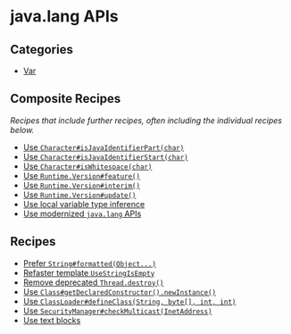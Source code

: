 # java.lang APIs

## Categories

* [Var](/reference/recipes/java/migrate/lang/var)

## Composite Recipes

_Recipes that include further recipes, often including the individual recipes below._

* [Use `Character#isJavaIdentifierPart(char)`](./migratecharacterisjavaletterordigittoisjavaidentifierpart.md)
* [Use `Character#isJavaIdentifierStart(char)`](./migratecharacterisjavalettertoisjavaidentifierstart.md)
* [Use `Character#isWhitespace(char)`](./migratecharacterisspacetoiswhitespace.md)
* [Use `Runtime.Version#feature()`](./migrateruntimeversionmajortofeature.md)
* [Use `Runtime.Version#interim()`](./migrateruntimeversionminortointerim.md)
* [Use `Runtime.Version#update()`](./migrateruntimeversionsecuritytoupdate.md)
* [Use local variable type inference](./usevar.md)
* [Use modernized `java.lang` APIs](./javalangapis.md)

## Recipes

* [Prefer `String#formatted(Object...)`](./stringformatted.md)
* [Refaster template `UseStringIsEmpty`](./usestringisemptyrecipe.md)
* [Remove deprecated `Thread.destroy()`](./removethreaddestroymethod.md)
* [Use `Class#getDeclaredConstructor().newInstance()`](./migrateclassnewinstancetogetdeclaredconstructornewinstance.md)
* [Use `ClassLoader#defineClass(String, byte[], int, int)`](./migrateclassloaderdefineclass.md)
* [Use `SecurityManager#checkMulticast(InetAddress)`](./migratesecuritymanagermulticast.md)
* [Use text blocks](./usetextblocks.md)


